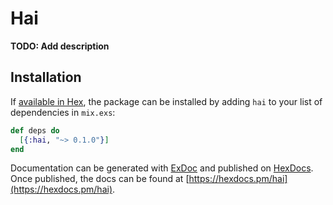 # Hai

**TODO: Add description**

## Installation

If [available in Hex](https://hex.pm/docs/publish), the package can be installed
by adding `hai` to your list of dependencies in `mix.exs`:

```elixir
def deps do
  [{:hai, "~> 0.1.0"}]
end
```

Documentation can be generated with [ExDoc](https://github.com/elixir-lang/ex_doc)
and published on [HexDocs](https://hexdocs.pm). Once published, the docs can
be found at [https://hexdocs.pm/hai](https://hexdocs.pm/hai).


